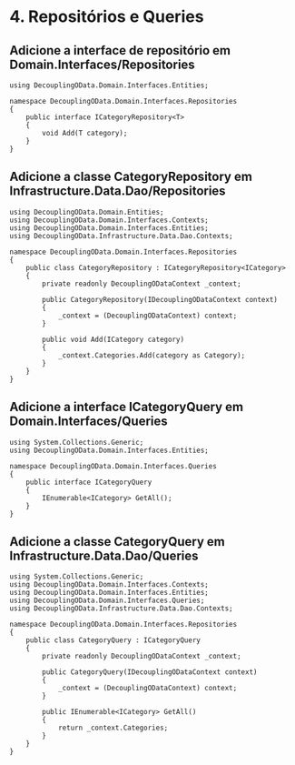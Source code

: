 # 4. Repositórios e Queries

## Adicione a interface de repositório em Domain.Interfaces/Repositories

```CSharp
using DecouplingOData.Domain.Interfaces.Entities;

namespace DecouplingOData.Domain.Interfaces.Repositories
{
    public interface ICategoryRepository<T>
    {
        void Add(T category);        
    }
}
```

## Adicione a classe CategoryRepository em Infrastructure.Data.Dao/Repositories

```CSharp
using DecouplingOData.Domain.Entities;
using DecouplingOData.Domain.Interfaces.Contexts;
using DecouplingOData.Domain.Interfaces.Entities;
using DecouplingOData.Infrastructure.Data.Dao.Contexts;

namespace DecouplingOData.Domain.Interfaces.Repositories
{
    public class CategoryRepository : ICategoryRepository<ICategory>
    {
        private readonly DecouplingODataContext _context;

        public CategoryRepository(IDecouplingODataContext context)
        {
            _context = (DecouplingODataContext) context;
        }

        public void Add(ICategory category)
        {
            _context.Categories.Add(category as Category);
        }
    }
}
```

## Adicione a interface ICategoryQuery em Domain.Interfaces/Queries

```CSharp
using System.Collections.Generic;
using DecouplingOData.Domain.Interfaces.Entities;

namespace DecouplingOData.Domain.Interfaces.Queries
{
    public interface ICategoryQuery
    {
        IEnumerable<ICategory> GetAll();        
    }
}
```

## Adicione a classe CategoryQuery em Infrastructure.Data.Dao/Queries

```CSharp
using System.Collections.Generic;
using DecouplingOData.Domain.Interfaces.Contexts;
using DecouplingOData.Domain.Interfaces.Entities;
using DecouplingOData.Domain.Interfaces.Queries;
using DecouplingOData.Infrastructure.Data.Dao.Contexts;

namespace DecouplingOData.Domain.Interfaces.Repositories
{
    public class CategoryQuery : ICategoryQuery
    {
        private readonly DecouplingODataContext _context;

        public CategoryQuery(IDecouplingODataContext context)
        {
            _context = (DecouplingODataContext) context;
        }

        public IEnumerable<ICategory> GetAll()
        {
            return _context.Categories;
        }
    }
}
```